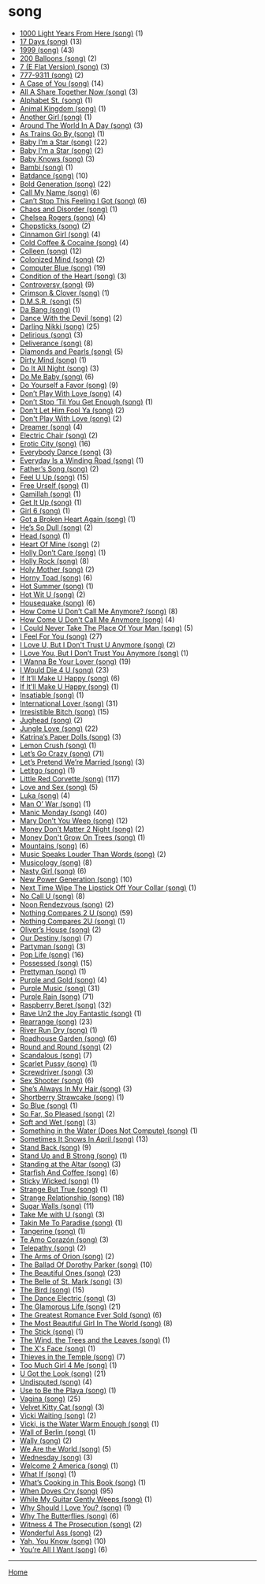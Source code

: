 # song

  * [1000 Light Years From Here (song)](../song/1000-light-years-from-here/index.md) (1)
  * [17 Days (song)](../song/17-days/index.md) (13)
  * [1999 (song)](../song/1999/index.md) (43)
  * [200 Balloons (song)](../song/200-balloons/index.md) (2)
  * [7 (E Flat Version) (song)](../song/7-e-flat-version/index.md) (3)
  * [777-9311 (song)](../song/777-9311/index.md) (2)
  * [A Case of You (song)](../song/a-case-of-you/index.md) (14)
  * [All A Share Together Now (song)](../song/all-a-share-together-now/index.md) (3)
  * [Alphabet St. (song)](../song/alphabet-st/index.md) (1)
  * [Animal Kingdom (song)](../song/animal-kingdom/index.md) (1)
  * [Another Girl (song)](../song/another-girl/index.md) (1)
  * [Around The World In A Day (song)](../song/around-the-world-in-a-day/index.md) (3)
  * [As Trains Go By (song)](../song/as-trains-go-by/index.md) (1)
  * [Baby I’m a Star (song)](../song/baby-i-m-a-star/index.md) (22)
  * [Baby I'm a Star (song)](../song/baby-i-m-a-star/index.md) (2)
  * [Baby Knows (song)](../song/baby-knows/index.md) (3)
  * [Bambi (song)](../song/bambi/index.md) (1)
  * [Batdance (song)](../song/batdance/index.md) (10)
  * [Bold Generation (song)](../song/bold-generation/index.md) (22)
  * [Call My Name (song)](../song/call-my-name/index.md) (6)
  * [Can’t Stop This Feeling I Got (song)](../song/can-t-stop-this-feeling-i-got/index.md) (6)
  * [Chaos and Disorder (song)](../song/chaos-and-disorder/index.md) (1)
  * [Chelsea Rogers (song)](../song/chelsea-rogers/index.md) (4)
  * [Chopsticks (song)](../song/chopsticks/index.md) (2)
  * [Cinnamon Girl (song)](../song/cinnamon-girl/index.md) (4)
  * [Cold Coffee & Cocaine (song)](../song/cold-coffee-cocaine/index.md) (4)
  * [Colleen (song)](../song/colleen/index.md) (12)
  * [Colonized Mind (song)](../song/colonized-mind/index.md) (2)
  * [Computer Blue (song)](../song/computer-blue/index.md) (19)
  * [Condition of the Heart (song)](../song/condition-of-the-heart/index.md) (3)
  * [Controversy (song)](../song/controversy/index.md) (9)
  * [Crimson & Clover (song)](../song/crimson-clover/index.md) (1)
  * [D.M.S.R. (song)](../song/d-m-s-r/index.md) (5)
  * [Da Bang (song)](../song/da-bang/index.md) (1)
  * [Dance With the Devil (song)](../song/dance-with-the-devil/index.md) (2)
  * [Darling Nikki (song)](../song/darling-nikki/index.md) (25)
  * [Delirious (song)](../song/delirious/index.md) (3)
  * [Deliverance (song)](../song/deliverance/index.md) (8)
  * [Diamonds and Pearls (song)](../song/diamonds-and-pearls/index.md) (5)
  * [Dirty Mind (song)](../song/dirty-mind/index.md) (1)
  * [Do It All Night (song)](../song/do-it-all-night/index.md) (3)
  * [Do Me Baby (song)](../song/do-me-baby/index.md) (6)
  * [Do Yourself a Favor (song)](../song/do-yourself-a-favor/index.md) (9)
  * [Don’t Play With Love (song)](../song/don-t-play-with-love/index.md) (4)
  * [Don’t Stop ’Til You Get Enough (song)](../song/don-t-stop-til-you-get-enough/index.md) (1)
  * [Don't Let Him Fool Ya (song)](../song/don-t-let-him-fool-ya/index.md) (2)
  * [Don't Play With Love (song)](../song/don-t-play-with-love/index.md) (2)
  * [Dreamer (song)](../song/dreamer/index.md) (4)
  * [Electric Chair (song)](../song/electric-chair/index.md) (2)
  * [Erotic City (song)](../song/erotic-city/index.md) (16)
  * [Everybody Dance (song)](../song/everybody-dance/index.md) (3)
  * [Everyday Is a Winding Road (song)](../song/everyday-is-a-winding-road/index.md) (1)
  * [Father’s Song (song)](../song/father-s-song/index.md) (2)
  * [Feel U Up (song)](../song/feel-u-up/index.md) (15)
  * [Free Urself (song)](../song/free-urself/index.md) (1)
  * [Gamillah (song)](../song/gamillah/index.md) (1)
  * [Get It Up (song)](../song/get-it-up/index.md) (1)
  * [Girl 6 (song)](../song/girl-6/index.md) (1)
  * [Got a Broken Heart Again (song)](../song/got-a-broken-heart-again/index.md) (1)
  * [He’s So Dull (song)](../song/he-s-so-dull/index.md) (2)
  * [Head (song)](../song/head/index.md) (1)
  * [Heart Of Mine (song)](../song/heart-of-mine/index.md) (2)
  * [Holly Don’t Care (song)](../song/holly-don-t-care/index.md) (1)
  * [Holly Rock (song)](../song/holly-rock/index.md) (8)
  * [Holy Mother (song)](../song/holy-mother/index.md) (2)
  * [Horny Toad (song)](../song/horny-toad/index.md) (6)
  * [Hot Summer (song)](../song/hot-summer/index.md) (1)
  * [Hot Wit U (song)](../song/hot-wit-u/index.md) (2)
  * [Housequake (song)](../song/housequake/index.md) (6)
  * [How Come U Don’t Call Me Anymore? (song)](../song/how-come-u-don-t-call-me-anymore/index.md) (8)
  * [How Come U Don't Call Me Anymore (song)](../song/how-come-u-don-t-call-me-anymore/index.md) (4)
  * [I Could Never Take The Place Of Your Man (song)](../song/i-could-never-take-the-place-of-your-man/index.md) (5)
  * [I Feel For You (song)](../song/i-feel-for-you/index.md) (27)
  * [I Love U, But I Don't Trust U Anymore (song)](../song/i-love-u-but-i-don-t-trust-u-anymore/index.md) (2)
  * [I Love You, But I Don’t Trust You Anymore (song)](../song/i-love-you-but-i-don-t-trust-you-anymore/index.md) (1)
  * [I Wanna Be Your Lover (song)](../song/i-wanna-be-your-lover/index.md) (19)
  * [I Would Die 4 U (song)](../song/i-would-die-4-u/index.md) (23)
  * [If It’ll Make U Happy (song)](../song/if-it-ll-make-u-happy/index.md) (6)
  * [If It'll Make U Happy (song)](../song/if-it-ll-make-u-happy/index.md) (1)
  * [Insatiable (song)](../song/insatiable/index.md) (1)
  * [International Lover (song)](../song/international-lover/index.md) (31)
  * [Irresistible Bitch (song)](../song/irresistible-bitch/index.md) (15)
  * [Jughead (song)](../song/jughead/index.md) (2)
  * [Jungle Love (song)](../song/jungle-love/index.md) (22)
  * [Katrina’s Paper Dolls (song)](../song/katrina-s-paper-dolls/index.md) (3)
  * [Lemon Crush (song)](../song/lemon-crush/index.md) (1)
  * [Let’s Go Crazy (song)](../song/let-s-go-crazy/index.md) (71)
  * [Let’s Pretend We’re Married (song)](../song/let-s-pretend-we-re-married/index.md) (3)
  * [Letitgo (song)](../song/letitgo/index.md) (1)
  * [Little Red Corvette (song)](../song/little-red-corvette/index.md) (117)
  * [Love and Sex (song)](../song/love-and-sex/index.md) (5)
  * [Luka (song)](../song/luka/index.md) (4)
  * [Man O’ War (song)](../song/man-o-war/index.md) (1)
  * [Manic Monday (song)](../song/manic-monday/index.md) (40)
  * [Mary Don’t You Weep (song)](../song/mary-don-t-you-weep/index.md) (12)
  * [Money Don’t Matter 2 Night (song)](../song/money-don-t-matter-2-night/index.md) (2)
  * [Money Don't Grow On Trees (song)](../song/money-don-t-grow-on-trees/index.md) (1)
  * [Mountains (song)](../song/mountains/index.md) (6)
  * [Music Speaks Louder Than Words (song)](../song/music-speaks-louder-than-words/index.md) (2)
  * [Musicology (song)](../song/musicology/index.md) (8)
  * [Nasty Girl (song)](../song/nasty-girl/index.md) (6)
  * [New Power Generation (song)](../song/new-power-generation/index.md) (10)
  * [Next Time Wipe The Lipstick Off Your Collar (song)](../song/next-time-wipe-the-lipstick-off-your-collar/index.md) (1)
  * [No Call U (song)](../song/no-call-u/index.md) (8)
  * [Noon Rendezvous (song)](../song/noon-rendezvous/index.md) (2)
  * [Nothing Compares 2 U (song)](../song/nothing-compares-2-u/index.md) (59)
  * [Nothing Compares 2U (song)](../song/nothing-compares-2u/index.md) (1)
  * [Oliver’s House (song)](../song/oliver-s-house/index.md) (2)
  * [Our Destiny (song)](../song/our-destiny/index.md) (7)
  * [Partyman (song)](../song/partyman/index.md) (3)
  * [Pop Life (song)](../song/pop-life/index.md) (16)
  * [Possessed (song)](../song/possessed/index.md) (15)
  * [Prettyman (song)](../song/prettyman/index.md) (1)
  * [Purple and Gold (song)](../song/purple-and-gold/index.md) (4)
  * [Purple Music (song)](../song/purple-music/index.md) (31)
  * [Purple Rain (song)](../song/purple-rain/index.md) (71)
  * [Raspberry Beret (song)](../song/raspberry-beret/index.md) (32)
  * [Rave Un2 the Joy Fantastic (song)](../song/rave-un2-the-joy-fantastic/index.md) (1)
  * [Rearrange (song)](../song/rearrange/index.md) (23)
  * [River Run Dry (song)](../song/river-run-dry/index.md) (1)
  * [Roadhouse Garden (song)](../song/roadhouse-garden/index.md) (6)
  * [Round and Round (song)](../song/round-and-round/index.md) (2)
  * [Scandalous (song)](../song/scandalous/index.md) (7)
  * [Scarlet Pussy (song)](../song/scarlet-pussy/index.md) (1)
  * [Screwdriver (song)](../song/screwdriver/index.md) (3)
  * [Sex Shooter (song)](../song/sex-shooter/index.md) (6)
  * [She’s Always In My Hair (song)](../song/she-s-always-in-my-hair/index.md) (3)
  * [Shortberry Strawcake (song)](../song/shortberry-strawcake/index.md) (1)
  * [So Blue (song)](../song/so-blue/index.md) (1)
  * [So Far, So Pleased (song)](../song/so-far-so-pleased/index.md) (2)
  * [Soft and Wet (song)](../song/soft-and-wet/index.md) (3)
  * [Something in the Water (Does Not Compute) (song)](../song/something-in-the-water-does-not-compute/index.md) (1)
  * [Sometimes It Snows In April (song)](../song/sometimes-it-snows-in-april/index.md) (13)
  * [Stand Back (song)](../song/stand-back/index.md) (9)
  * [Stand Up and B Strong (song)](../song/stand-up-and-b-strong/index.md) (1)
  * [Standing at the Altar (song)](../song/standing-at-the-altar/index.md) (3)
  * [Starfish And Coffee (song)](../song/starfish-and-coffee/index.md) (6)
  * [Sticky Wicked (song)](../song/sticky-wicked/index.md) (1)
  * [Strange But True (song)](../song/strange-but-true/index.md) (1)
  * [Strange Relationship (song)](../song/strange-relationship/index.md) (18)
  * [Sugar Walls (song)](../song/sugar-walls/index.md) (11)
  * [Take Me with U (song)](../song/take-me-with-u/index.md) (3)
  * [Takin Me To Paradise (song)](../song/takin-me-to-paradise/index.md) (1)
  * [Tangerine (song)](../song/tangerine/index.md) (1)
  * [Te Amo Corazón (song)](../song/te-amo-coraz-n/index.md) (3)
  * [Telepathy (song)](../song/telepathy/index.md) (2)
  * [The Arms of Orion (song)](../song/the-arms-of-orion/index.md) (2)
  * [The Ballad Of Dorothy Parker (song)](../song/the-ballad-of-dorothy-parker/index.md) (10)
  * [The Beautiful Ones (song)](../song/the-beautiful-ones/index.md) (23)
  * [The Belle of St. Mark (song)](../song/the-belle-of-st-mark/index.md) (3)
  * [The Bird (song)](../song/the-bird/index.md) (15)
  * [The Dance Electric (song)](../song/the-dance-electric/index.md) (3)
  * [The Glamorous Life (song)](../song/the-glamorous-life/index.md) (21)
  * [The Greatest Romance Ever Sold (song)](../song/the-greatest-romance-ever-sold/index.md) (6)
  * [The Most Beautiful Girl In The World (song)](../song/the-most-beautiful-girl-in-the-world/index.md) (8)
  * [The Stick (song)](../song/the-stick/index.md) (1)
  * [The Wind, the Trees and the Leaves (song)](../song/the-wind-the-trees-and-the-leaves/index.md) (1)
  * [The X's Face (song)](../song/the-x-s-face/index.md) (1)
  * [Thieves in the Temple (song)](../song/thieves-in-the-temple/index.md) (7)
  * [Too Much Girl 4 Me (song)](../song/too-much-girl-4-me/index.md) (1)
  * [U Got the Look (song)](../song/u-got-the-look/index.md) (21)
  * [Undisputed (song)](../song/undisputed/index.md) (4)
  * [Use to Be the Playa (song)](../song/use-to-be-the-playa/index.md) (1)
  * [Vagina (song)](../song/vagina/index.md) (25)
  * [Velvet Kitty Cat (song)](../song/velvet-kitty-cat/index.md) (3)
  * [Vicki Waiting (song)](../song/vicki-waiting/index.md) (2)
  * [Vicki, is the Water Warm Enough (song)](../song/vicki-is-the-water-warm-enough/index.md) (1)
  * [Wall of Berlin (song)](../song/wall-of-berlin/index.md) (1)
  * [Wally (song)](../song/wally/index.md) (2)
  * [We Are the World (song)](../song/we-are-the-world/index.md) (5)
  * [Wednesday (song)](../song/wednesday/index.md) (3)
  * [Welcome 2 America (song)](../song/welcome-2-america/index.md) (1)
  * [What If (song)](../song/what-if/index.md) (1)
  * [What’s Cooking in This Book (song)](../song/what-s-cooking-in-this-book/index.md) (1)
  * [When Doves Cry (song)](../song/when-doves-cry/index.md) (95)
  * [While My Guitar Gently Weeps (song)](../song/while-my-guitar-gently-weeps/index.md) (1)
  * [Why Should I Love You? (song)](../song/why-should-i-love-you/index.md) (1)
  * [Why The Butterflies (song)](../song/why-the-butterflies/index.md) (6)
  * [Witness 4 The Prosecution (song)](../song/witness-4-the-prosecution/index.md) (2)
  * [Wonderful Ass (song)](../song/wonderful-ass/index.md) (2)
  * [Yah, You Know (song)](../song/yah-you-know/index.md) (10)
  * [You’re All I Want (song)](../song/you-re-all-i-want/index.md) (6)

----

[Home](../index.md)
